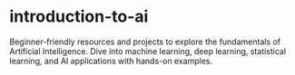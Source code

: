 # introduction-to-ai
Beginner-friendly resources and projects to explore the fundamentals of Artificial Intelligence. Dive into machine learning, deep learning, statistical learning, and AI applications with hands-on examples.
